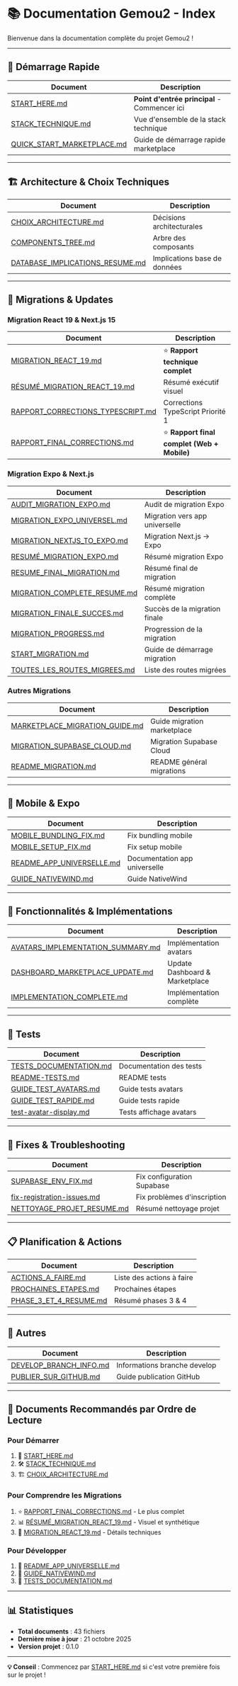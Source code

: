 # 📚 Documentation Gemou2 - Index

Bienvenue dans la documentation complète du projet Gemou2 !

---

## 🚀 Démarrage Rapide

| Document | Description |
|----------|-------------|
| [START_HERE.md](./START_HERE.md) | **Point d'entrée principal** - Commencer ici |
| [STACK_TECHNIQUE.md](./STACK_TECHNIQUE.md) | Vue d'ensemble de la stack technique |
| [QUICK_START_MARKETPLACE.md](./QUICK_START_MARKETPLACE.md) | Guide de démarrage rapide marketplace |

---

## 🏗️ Architecture & Choix Techniques

| Document | Description |
|----------|-------------|
| [CHOIX_ARCHITECTURE.md](./CHOIX_ARCHITECTURE.md) | Décisions architecturales |
| [COMPONENTS_TREE.md](./COMPONENTS_TREE.md) | Arbre des composants |
| [DATABASE_IMPLICATIONS_RESUME.md](./DATABASE_IMPLICATIONS_RESUME.md) | Implications base de données |

---

## 🔄 Migrations & Updates

### Migration React 19 & Next.js 15
| Document | Description |
|----------|-------------|
| [MIGRATION_REACT_19.md](./MIGRATION_REACT_19.md) | ⭐ **Rapport technique complet** |
| [RÉSUMÉ_MIGRATION_REACT_19.md](./RÉSUMÉ_MIGRATION_REACT_19.md) | Résumé exécutif visuel |
| [RAPPORT_CORRECTIONS_TYPESCRIPT.md](./RAPPORT_CORRECTIONS_TYPESCRIPT.md) | Corrections TypeScript Priorité 1 |
| [RAPPORT_FINAL_CORRECTIONS.md](./RAPPORT_FINAL_CORRECTIONS.md) | ⭐ **Rapport final complet (Web + Mobile)** |

### Migration Expo & Next.js
| Document | Description |
|----------|-------------|
| [AUDIT_MIGRATION_EXPO.md](./AUDIT_MIGRATION_EXPO.md) | Audit de migration Expo |
| [MIGRATION_EXPO_UNIVERSEL.md](./MIGRATION_EXPO_UNIVERSEL.md) | Migration vers app universelle |
| [MIGRATION_NEXTJS_TO_EXPO.md](./MIGRATION_NEXTJS_TO_EXPO.md) | Migration Next.js → Expo |
| [RESUMÉ_MIGRATION_EXPO.md](./RESUMÉ_MIGRATION_EXPO.md) | Résumé migration Expo |
| [RESUME_FINAL_MIGRATION.md](./RESUME_FINAL_MIGRATION.md) | Résumé final de migration |
| [MIGRATION_COMPLETE_RESUME.md](./MIGRATION_COMPLETE_RESUME.md) | Résumé migration complète |
| [MIGRATION_FINALE_SUCCES.md](./MIGRATION_FINALE_SUCCES.md) | Succès de la migration finale |
| [MIGRATION_PROGRESS.md](./MIGRATION_PROGRESS.md) | Progression de la migration |
| [START_MIGRATION.md](./START_MIGRATION.md) | Guide de démarrage migration |
| [TOUTES_LES_ROUTES_MIGREES.md](./TOUTES_LES_ROUTES_MIGREES.md) | Liste des routes migrées |

### Autres Migrations
| Document | Description |
|----------|-------------|
| [MARKETPLACE_MIGRATION_GUIDE.md](./MARKETPLACE_MIGRATION_GUIDE.md) | Guide migration marketplace |
| [MIGRATION_SUPABASE_CLOUD.md](./MIGRATION_SUPABASE_CLOUD.md) | Migration Supabase Cloud |
| [README_MIGRATION.md](./README_MIGRATION.md) | README général migrations |

---

## 📱 Mobile & Expo

| Document | Description |
|----------|-------------|
| [MOBILE_BUNDLING_FIX.md](./MOBILE_BUNDLING_FIX.md) | Fix bundling mobile |
| [MOBILE_SETUP_FIX.md](./MOBILE_SETUP_FIX.md) | Fix setup mobile |
| [README_APP_UNIVERSELLE.md](./README_APP_UNIVERSELLE.md) | Documentation app universelle |
| [GUIDE_NATIVEWIND.md](./GUIDE_NATIVEWIND.md) | Guide NativeWind |

---

## 🎨 Fonctionnalités & Implémentations

| Document | Description |
|----------|-------------|
| [AVATARS_IMPLEMENTATION_SUMMARY.md](./AVATARS_IMPLEMENTATION_SUMMARY.md) | Implémentation avatars |
| [DASHBOARD_MARKETPLACE_UPDATE.md](./DASHBOARD_MARKETPLACE_UPDATE.md) | Update Dashboard & Marketplace |
| [IMPLEMENTATION_COMPLETE.md](./IMPLEMENTATION_COMPLETE.md) | Implémentation complète |

---

## 🧪 Tests

| Document | Description |
|----------|-------------|
| [TESTS_DOCUMENTATION.md](./TESTS_DOCUMENTATION.md) | Documentation des tests |
| [README-TESTS.md](./README-TESTS.md) | README tests |
| [GUIDE_TEST_AVATARS.md](./GUIDE_TEST_AVATARS.md) | Guide tests avatars |
| [GUIDE_TEST_RAPIDE.md](./GUIDE_TEST_RAPIDE.md) | Guide tests rapide |
| [test-avatar-display.md](./test-avatar-display.md) | Tests affichage avatars |

---

## 🔧 Fixes & Troubleshooting

| Document | Description |
|----------|-------------|
| [SUPABASE_ENV_FIX.md](./SUPABASE_ENV_FIX.md) | Fix configuration Supabase |
| [fix-registration-issues.md](./fix-registration-issues.md) | Fix problèmes d'inscription |
| [NETTOYAGE_PROJET_RESUME.md](./NETTOYAGE_PROJET_RESUME.md) | Résumé nettoyage projet |

---

## 📋 Planification & Actions

| Document | Description |
|----------|-------------|
| [ACTIONS_A_FAIRE.md](./ACTIONS_A_FAIRE.md) | Liste des actions à faire |
| [PROCHAINES_ETAPES.md](./PROCHAINES_ETAPES.md) | Prochaines étapes |
| [PHASE_3_ET_4_RESUME.md](./PHASE_3_ET_4_RESUME.md) | Résumé phases 3 & 4 |

---

## 📖 Autres

| Document | Description |
|----------|-------------|
| [DEVELOP_BRANCH_INFO.md](./DEVELOP_BRANCH_INFO.md) | Informations branche develop |
| [PUBLIER_SUR_GITHUB.md](./PUBLIER_SUR_GITHUB.md) | Guide publication GitHub |

---

## 🎯 Documents Recommandés par Ordre de Lecture

### Pour Démarrer
1. 📖 [START_HERE.md](./START_HERE.md)
2. 🛠️ [STACK_TECHNIQUE.md](./STACK_TECHNIQUE.md)
3. 🏗️ [CHOIX_ARCHITECTURE.md](./CHOIX_ARCHITECTURE.md)

### Pour Comprendre les Migrations
1. ⭐ [RAPPORT_FINAL_CORRECTIONS.md](./RAPPORT_FINAL_CORRECTIONS.md) - Le plus complet
2. 📊 [RÉSUMÉ_MIGRATION_REACT_19.md](./RÉSUMÉ_MIGRATION_REACT_19.md) - Visuel et synthétique
3. 🔧 [MIGRATION_REACT_19.md](./MIGRATION_REACT_19.md) - Détails techniques

### Pour Développer
1. 📱 [README_APP_UNIVERSELLE.md](./README_APP_UNIVERSELLE.md)
2. 🎨 [GUIDE_NATIVEWIND.md](./GUIDE_NATIVEWIND.md)
3. 🧪 [TESTS_DOCUMENTATION.md](./TESTS_DOCUMENTATION.md)

---

## 📊 Statistiques

- **Total documents** : 43 fichiers
- **Dernière mise à jour** : 21 octobre 2025
- **Version projet** : 0.1.0

---

**💡 Conseil** : Commencez par [START_HERE.md](./START_HERE.md) si c'est votre première fois sur le projet !



